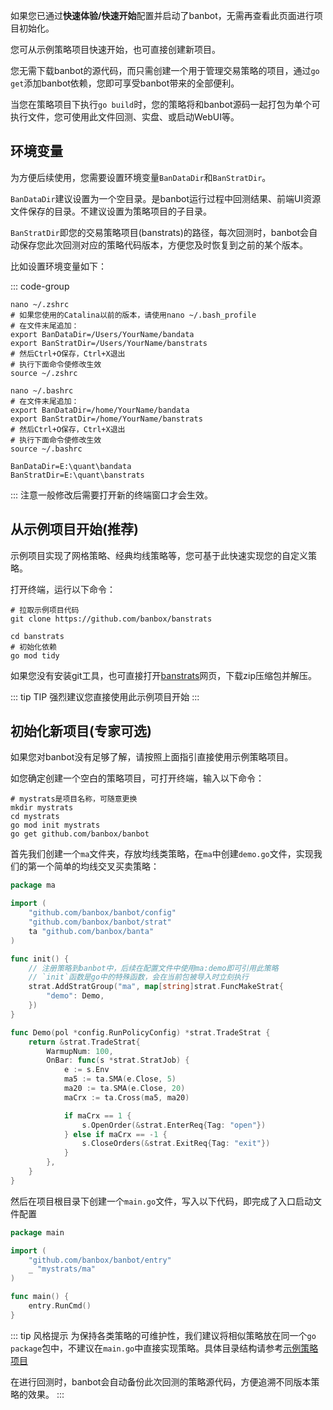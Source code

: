 如果您已通过**快速体验/快速开始**配置并启动了banbot，无需再查看此页面进行项目初始化。

您可从示例策略项目快速开始，也可直接创建新项目。

您无需下载banbot的源代码，而只需创建一个用于管理交易策略的项目，通过`go get`添加banbot依赖，您即可享受banbot带来的全部便利。

当您在策略项目下执行`go build`时，您的策略将和banbot源码一起打包为单个可执行文件，您可使用此文件回测、实盘、或启动WebUI等。

## 环境变量
为方便后续使用，您需要设置环境变量`BanDataDir`和`BanStratDir`。

`BanDataDir`建议设置为一个空目录。是banbot运行过程中回测结果、前端UI资源文件保存的目录。不建议设置为策略项目的子目录。

`BanStratDir`即您的交易策略项目(banstrats)的路径，每次回测时，banbot会自动保存您此次回测对应的策略代码版本，方便您及时恢复到之前的某个版本。

比如设置环境变量如下：

::: code-group
```shell [MacOS]
nano ~/.zshrc
# 如果您使用的Catalina以前的版本，请使用nano ~/.bash_profile
# 在文件末尾追加：
export BanDataDir=/Users/YourName/bandata
export BanStratDir=/Users/YourName/banstrats
# 然后Ctrl+O保存，Ctrl+X退出
# 执行下面命令使修改生效
source ~/.zshrc
```
```shell [Linux]
nano ~/.bashrc
# 在文件末尾追加：
export BanDataDir=/home/YourName/bandata
export BanStratDir=/home/YourName/banstrats
# 然后Ctrl+O保存，Ctrl+X退出
# 执行下面命令使修改生效
source ~/.bashrc
```
```text [Windows]
BanDataDir=E:\quant\bandata
BanStratDir=E:\quant\banstrats
```
:::
注意一般修改后需要打开新的终端窗口才会生效。

## 从示例项目开始(推荐)
示例项目实现了网格策略、经典均线策略等，您可基于此快速实现您的自定义策略。

打开终端，运行以下命令：
```shell
# 拉取示例项目代码
git clone https://github.com/banbox/banstrats

cd banstrats
# 初始化依赖
go mod tidy
```
如果您没有安装git工具，也可直接打开[banstrats](https://github.com/banbox/banstrats)网页，下载zip压缩包并解压。

::: tip TIP
强烈建议您直接使用此示例项目开始
:::

## 初始化新项目(专家可选)
如果您对banbot没有足够了解，请按照上面指引直接使用示例策略项目。

如您确定创建一个空白的策略项目，可打开终端，输入以下命令：
```shell
# mystrats是项目名称，可随意更换
mkdir mystrats
cd mystrats
go mod init mystrats
go get github.com/banbox/banbot
```
首先我们创建一个`ma`文件夹，存放均线类策略，在`ma`中创建`demo.go`文件，实现我们的第一个简单的均线交叉买卖策略：
```go
package ma

import (
	"github.com/banbox/banbot/config"
	"github.com/banbox/banbot/strat"
	ta "github.com/banbox/banta"
)

func init() {
	// 注册策略到banbot中，后续在配置文件中使用ma:demo即可引用此策略
	// `init`函数是go中的特殊函数，会在当前包被导入时立刻执行
	strat.AddStratGroup("ma", map[string]strat.FuncMakeStrat{
		"demo": Demo,
	})
}

func Demo(pol *config.RunPolicyConfig) *strat.TradeStrat {
	return &strat.TradeStrat{
		WarmupNum: 100,
		OnBar: func(s *strat.StratJob) {
			e := s.Env
			ma5 := ta.SMA(e.Close, 5)
			ma20 := ta.SMA(e.Close, 20)
			maCrx := ta.Cross(ma5, ma20)

			if maCrx == 1 {
				s.OpenOrder(&strat.EnterReq{Tag: "open"})
			} else if maCrx == -1 {
				s.CloseOrders(&strat.ExitReq{Tag: "exit"})
			}
		},
	}
}
```
然后在项目根目录下创建一个`main.go`文件，写入以下代码，即完成了入口启动文件配置
```go
package main

import (
	"github.com/banbox/banbot/entry"
	_ "mystrats/ma"
)

func main() {
	entry.RunCmd()
}
```
::: tip 风格提示
为保持各类策略的可维护性，我们建议将相似策略放在同一个`go package`包中，不建议在`main.go`中直接实现策略。具体目录结构请参考[示例策略项目](https://github.com/banbox/banstrats)

在进行回测时，banbot会自动备份此次回测的策略源代码，方便追溯不同版本策略的效果。
:::
